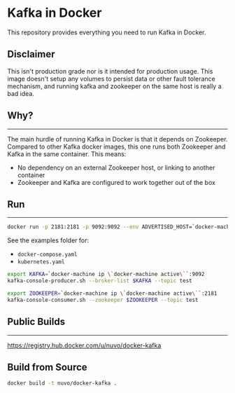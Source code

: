 # Kafka in Docker

This repository provides everything you need to run Kafka in Docker.

## Disclaimer

This isn't production grade nor is it intended for production usage. This image doesn't setup any volumes to persist data 
or other fault tolerance mechanism, and running kafka and zookeeper on the same host is really a bad idea.

## Why?
---
The main hurdle of running Kafka in Docker is that it depends on Zookeeper.
Compared to other Kafka docker images, this one runs both Zookeeper and Kafka
in the same container. This means:

* No dependency on an external Zookeeper host, or linking to another container
* Zookeeper and Kafka are configured to work together out of the box

## Run
---

```bash
docker run -p 2181:2181 -p 9092:9092 --env ADVERTISED_HOST=`docker-machine ip \`docker-machine active\`` --env ADVERTISED_PORT=9092 nuvo/docker-kafka
```

See the examples folder for:
* `docker-compose.yaml`
* `kubernetes.yaml`

```bash
export KAFKA=`docker-machine ip \`docker-machine active\``:9092
kafka-console-producer.sh --broker-list $KAFKA --topic test
```

```bash
export ZOOKEEPER=`docker-machine ip \`docker-machine active\``:2181
kafka-console-consumer.sh --zookeeper $ZOOKEEPER --topic test
```

## Public Builds
---

https://registry.hub.docker.com/u/nuvo/docker-kafka


Build from Source
---

```bash
docker build -t nuvo/docker-kafka .
```
